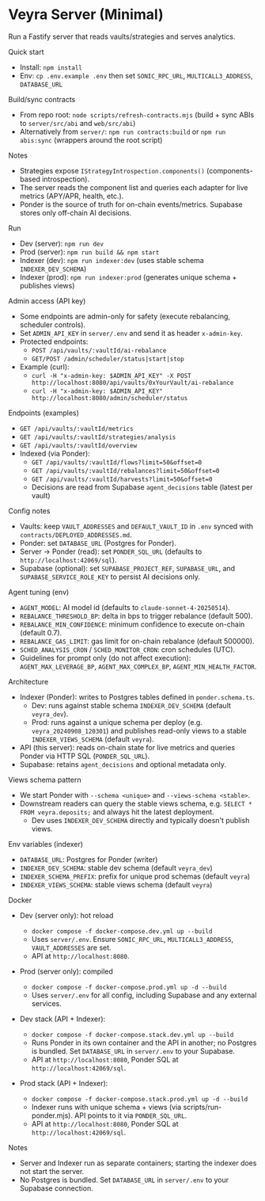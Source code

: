 # Veyra Server (Minimal)

Run a Fastify server that reads vaults/strategies and serves analytics.

Quick start
- Install: `npm install`
- Env: `cp .env.example .env` then set `SONIC_RPC_URL`, `MULTICALL3_ADDRESS`, `DATABASE_URL`

Build/sync contracts
- From repo root: `node scripts/refresh-contracts.mjs` (build + sync ABIs to `server/src/abi` and `web/src/abi`)
- Alternatively from `server/`: `npm run contracts:build` or `npm run abis:sync` (wrappers around the root script)

Notes
- Strategies expose `IStrategyIntrospection.components()` (components-based introspection).
- The server reads the component list and queries each adapter for live metrics (APY/APR, health, etc.).
- Ponder is the source of truth for on-chain events/metrics. Supabase stores only off-chain AI decisions.

Run
- Dev (server): `npm run dev`
- Prod (server): `npm run build && npm start`
- Indexer (dev): `npm run indexer:dev` (uses stable schema `INDEXER_DEV_SCHEMA`)
- Indexer (prod): `npm run indexer:prod` (generates unique schema + publishes views)

Admin access (API key)
- Some endpoints are admin-only for safety (execute rebalancing, scheduler controls).
- Set `ADMIN_API_KEY` in `server/.env` and send it as header `x-admin-key`.
- Protected endpoints:
  - `POST /api/vaults/:vaultId/ai-rebalance`
  - `GET/POST /admin/scheduler/status|start|stop`
- Example (curl):
  - `curl -H "x-admin-key: $ADMIN_API_KEY" -X POST http://localhost:8080/api/vaults/0xYourVault/ai-rebalance`
  - `curl -H "x-admin-key: $ADMIN_API_KEY" http://localhost:8080/admin/scheduler/status`

Endpoints (examples)
- `GET /api/vaults/:vaultId/metrics`
- `GET /api/vaults/:vaultId/strategies/analysis`
- `GET /api/vaults/:vaultId/overview`
- Indexed (via Ponder):
  - `GET /api/vaults/:vaultId/flows?limit=50&offset=0`
  - `GET /api/vaults/:vaultId/rebalances?limit=50&offset=0`
  - `GET /api/vaults/:vaultId/harvests?limit=50&offset=0`
  - Decisions are read from Supabase `agent_decisions` table (latest per vault)

Config notes
- Vaults: keep `VAULT_ADDRESSES` and `DEFAULT_VAULT_ID` in `.env` synced with `contracts/DEPLOYED_ADDRESSES.md`.
- Ponder: set `DATABASE_URL` (Postgres for Ponder).
- Server → Ponder (read): set `PONDER_SQL_URL` (defaults to `http://localhost:42069/sql`).
- Supabase (optional): set `SUPABASE_PROJECT_REF`, `SUPABASE_URL`, and `SUPABASE_SERVICE_ROLE_KEY` to persist AI decisions only.

Agent tuning (env)
- `AGENT_MODEL`: AI model id (defaults to `claude-sonnet-4-20250514`).
- `REBALANCE_THRESHOLD_BP`: delta in bps to trigger rebalance (default 500).
- `REBALANCE_MIN_CONFIDENCE`: minimum confidence to execute on-chain (default 0.7).
- `REBALANCE_GAS_LIMIT`: gas limit for on-chain rebalance (default 500000).
- `SCHED_ANALYSIS_CRON` / `SCHED_MONITOR_CRON`: cron schedules (UTC).
- Guidelines for prompt only (do not affect execution): `AGENT_MAX_LEVERAGE_BP`, `AGENT_MAX_COMPLEX_BP`, `AGENT_MIN_HEALTH_FACTOR`.

Architecture
- Indexer (Ponder): writes to Postgres tables defined in `ponder.schema.ts`.
  - Dev: runs against stable schema `INDEXER_DEV_SCHEMA` (default `veyra_dev`).
  - Prod: runs against a unique schema per deploy (e.g. `veyra_20240908_120301`) and publishes read-only views to a stable `INDEXER_VIEWS_SCHEMA` (default `veyra`).
- API (this server): reads on-chain state for live metrics and queries Ponder via HTTP SQL (`PONDER_SQL_URL`).
- Supabase: retains `agent_decisions` and optional metadata only.

Views schema pattern
- We start Ponder with `--schema <unique>` and `--views-schema <stable>`.
- Downstream readers can query the stable views schema, e.g. `SELECT * FROM veyra.deposits;` and always hit the latest deployment.
  - Dev uses `INDEXER_DEV_SCHEMA` directly and typically doesn't publish views.

Env variables (indexer)
- `DATABASE_URL`: Postgres for Ponder (writer)
- `INDEXER_DEV_SCHEMA`: stable dev schema (default `veyra_dev`)
- `INDEXER_SCHEMA_PREFIX`: prefix for unique prod schemas (default `veyra`)
- `INDEXER_VIEWS_SCHEMA`: stable views schema (default `veyra`)

Docker
- Dev (server only): hot reload
  - `docker compose -f docker-compose.dev.yml up --build`
  - Uses `server/.env`. Ensure `SONIC_RPC_URL`, `MULTICALL3_ADDRESS`, `VAULT_ADDRESSES` are set.
  - API at `http://localhost:8080`.
- Prod (server only): compiled
  - `docker compose -f docker-compose.prod.yml up -d --build`
  - Uses `server/.env` for all config, including Supabase and any external services.

- Dev stack (API + Indexer):
  - `docker compose -f docker-compose.stack.dev.yml up --build`
  - Runs Ponder in its own container and the API in another; no Postgres is bundled. Set `DATABASE_URL` in `server/.env` to your Supabase.
  - API at `http://localhost:8080`, Ponder SQL at `http://localhost:42069/sql`.

- Prod stack (API + Indexer):
  - `docker compose -f docker-compose.stack.prod.yml up -d --build`
  - Indexer runs with unique schema + views (via scripts/run-ponder.mjs). API points to it via `PONDER_SQL_URL`.
  - API at `http://localhost:8080`, Ponder SQL at `http://localhost:42069/sql`.

Notes
- Server and Indexer run as separate containers; starting the indexer does not start the server.
- No Postgres is bundled. Set `DATABASE_URL` in `server/.env` to your Supabase connection.
